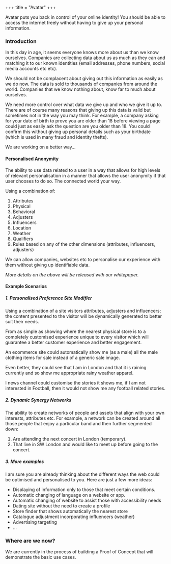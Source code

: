 +++
title = "Avatar"
+++

Avatar puts you back in control of your online identity! You should be able to access the internet freely without having to give up your personal information.

<!--more-->

### Introduction
In this day in age, it seems everyone knows more about us than we know ourselves. Companies are collecting data about us as much as they can and matching it to our known identities (email addresses, phone numbers, social media accounts etc etc).

We should not be complacent about giving out this information as easily as we do now. The data is sold to thousands of companies from around the world. Companies that we know nothing about, know far to much about ourselves.

We need more control over what data we give up and who we give it up to. There are of course many reasons that giving up this data is valid but sometimes not in the way you may think.
For example, a company asking for your date of birth to prove you are older than 18 before viewing a page could just as easily ask the question are you older than 18.
You could confirm this without giving up personal details such as your birthdate (which is used in many fraud and identity thefts).

We are working on a better way&hellip;

#### Personalised Anonymity
The ability to use data related to a user in a way that allows for high levels of relevant personalisation in a manner that
allows the user anonymity if that user chooses to do so. The connected world your way.

Using a combination of:

1. Attributes
  1. Physical
  2. Behavioral
2. Adjusters
3. Influencers
  1. Location
  2. Weather
4. Qualifiers
  1. Rules based on any of the other dimensions (attributes, influencers, adjusters)

We can allow companies, websites etc to personalise our experience with them without giving up identifiable data.

*More details on the above will be released with our whitepaper.*

#### Example Scenarios
##### 1. Personalised Preference Site Modifier
Using a combination of a site visitors attributes, adjusters and influencers; the content presented to the visitor will be dynamically generated to better suit their needs.

From as simple as showing where the nearest physical store is to a completely customised experience unique to every visitor which will guarantee a better customer experience and better engagement.

An ecommerce site could automatically show me (as a male) all the male clothing items for sale instead of a generic sale image.

Even better, they could see that I am in London and that it is raining currently and so show me appropriate rainy weather apparel.

I news channel could customise the stories it shows me, if I am not interested in Football, then it would not show me any
football related stories.

##### 2. Dynamic Synergy Networks
The ability to create networks of people and assets that align with your own interests, attributes etc. For example, a network can be created around all those people that enjoy a particular band and then further segmented down:
1. Are attending the next concert in London (temporary).
2. That live in SW London and would like to meet up before going to the concert.

##### 3. More examples
I am sure you are already thinking about the different ways the web could be optimised and personalised to you. Here are just
a few more ideas:

* Displaying of information only to those that meet certain conditions.
* Automatic changing of language on a website or app.
* Automatic changing of website to assist those with accessibility needs
* Dating site without the need to create a profile
* Store finder that shows automatically the nearest store
* Catalogue adjustment incorporating influencers (weather)
* Advertising targeting
* &hellip;

### Where are we now?
We are currently in the process of building a Proof of Concept that will demonstrate the basic use cases. 
